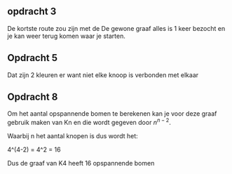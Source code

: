 
## opdracht 3
De kortste route zou zijn met de De gewone graaf alles is 1 keer bezocht en je kan weer terug komen waar je starten.

## Opdracht 5
Dat zijn 2 kleuren er want niet elke knoop is verbonden met elkaar

## Opdracht 8
Om het aantal opspannende bomen te berekenen kan je voor deze graaf gebruik maken van Kn en die wordt gegeven door $n^{n-2}$.

Waarbij n het aantal knopen is dus wordt het:

4^(4-2) = 4^2 = 16

Dus de graaf van K4 heeft 16 opspannende bomen
